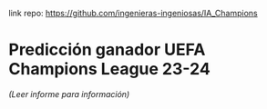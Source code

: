 link repo: https://github.com/ingenieras-ingeniosas/IA_Champions

# Predicción ganador UEFA Champions League 23-24
 *(Leer informe para información)*
